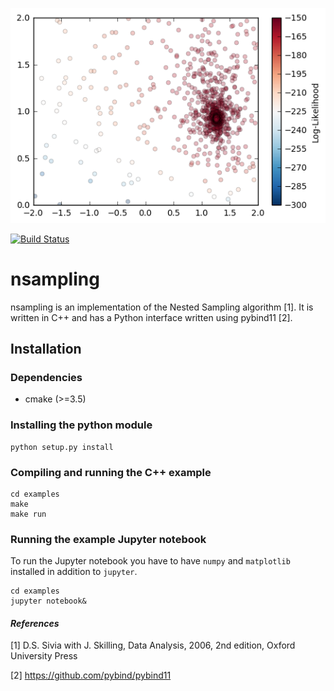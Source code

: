 ![](examples/lighthouse_problem.png)

[![Build Status](https://travis-ci.org/yannikbehr/nsampling.svg?branch=master)](https://travis-ci.org/yannikbehr/nsampling)

# nsampling
nsampling is an implementation of the Nested Sampling algorithm [1]. It is
written in C++ and has a Python interface written using pybind11 [2].  

## Installation

### Dependencies
* cmake (>=3.5)

### Installing the python module
```
python setup.py install
```

### Compiling and running the C++ example
```
cd examples
make
make run
```

### Running the example Jupyter notebook
To run the Jupyter notebook you have to have `numpy` and `matplotlib` installed
in addition to `jupyter`.

```
cd examples
jupyter notebook&
```

#### _References_
[1] D.S. Sivia with J. Skilling, Data Analysis, 2006, 2nd edition, Oxford University Press

[2] https://github.com/pybind/pybind11
